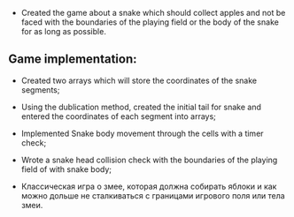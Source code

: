 - Created the game about a snake which should collect apples and not be faced with the boundaries of the playing field or the body of the snake for as long as possible.

## Game implementation:
- Created two arrays which will store the coordinates of the snake segments;
- Using the dublication method, created the initial tail for snake and entered the coordinates of each segment into arrays;
- Implemented Snake body movement through the cells with a timer check;
- Wrote a snake head collision check with the boundaries of the playing field of with snake body;

- Классическая игра о змее, которая должна собирать яблоки и как можно дольше не сталкиваться с границами игрового поля или тела змеи.
